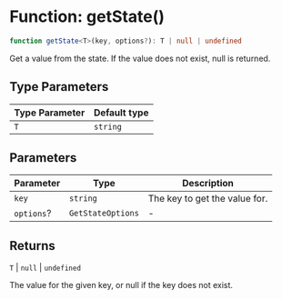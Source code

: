# Function: getState()

```ts
function getState<T>(key, options?): T | null | undefined
```

Get a value from the state.
If the value does not exist, null is returned.

## Type Parameters

| Type Parameter | Default type |
| ------ | ------ |
| `T` | `string` |

## Parameters

| Parameter | Type | Description |
| ------ | ------ | ------ |
| `key` | `string` | The key to get the value for. |
| `options`? | `GetStateOptions` | - |

## Returns

`T` \| `null` \| `undefined`

The value for the given key, or null if the key does not exist.
